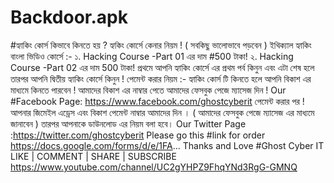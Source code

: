 # Backdoor.apk
#হ্যাকিং কোর্স কিভাবে কিনতে হয় ? হ্যকিং কোর্সে কেনার নিয়ম ! ( সবকিছু ভালোভাবে পড়বেন ) ইথিক্যাল হ্যাকিং বাংলা ভিডিও কোর্সে :- ১. Hacking Course -Part 01 এর দাম #500 টাকা! ২. Hacking Course -Part 02 এর দাম 500 টাকা! প্রথমে আপনি হ্যাকিং কোর্সে এর প্রথম পর্ব কিনুন এবং এটা শেষ হলে তারপর আপনি দ্বিতীয় হ্যাকিং কোর্সে কিনুন ! পেমেন্ট করার নিয়ম :- হ্যাকিং কোর্স টি কিনতে হলে আপনি বিকাশ এর মাধ্যমে কিনতে পারবেন ! আমাদের বিকাশ এর নাম্বার পেতে আমাদের ফেসবুক পেজে ম্যাসেজ দিন ! Our #Facebook Page: https://www.facebook.com/ghostcyberit পেমেন্ট করার পর ! আপনার জিমেইল এড্রেস এবং বিকাশ পেমেন্ট নাম্বার আমাদের দিন । ( আমাদের ফেসবুক পেজে ম্যাসেজ এর মাধ্যমে জানাবেন ) তারপর আপনাকে ডাউনলোড এর নিয়ম বলা হবে। Our Twitter Page :https://twitter.com/ghostcyberit Please go this #link for order https://docs.google.com/forms/d/e/1FA... Thanks and Love #Ghost Cyber IT LIKE | COMMENT | SHARE | SUBSCRIBE https://www.youtube.com/channel/UC2gYHPZ9FhqYNd3RgG-GMNQ
